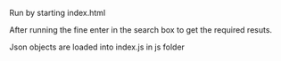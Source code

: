 Run by starting index.html

After running the fine enter in the search box to get the required resuts.

Json objects are loaded into index.js in js folder 
